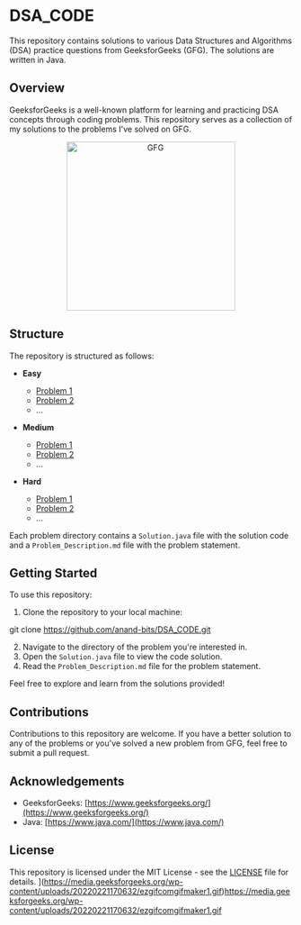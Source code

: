 # DSA_CODE

This repository contains solutions to various Data Structures and Algorithms (DSA) practice questions from GeeksforGeeks (GFG). The solutions are written in Java.

## Overview

GeeksforGeeks is a well-known platform for learning and practicing DSA concepts through coding problems. This repository serves as a collection of my solutions to the problems I've solved on GFG.

<div style="text-align:center;">
  <img src="https://media.geeksforgeeks.org/wp-content/uploads/20220221170632/ezgifcomgifmaker1.gif" alt="GFG" style="width: 300px; height: auto;">
</div>


## Structure

The repository is structured as follows:

- **Easy**
  - [Problem 1](Easy/Problem_1)
  - [Problem 2](Easy/Problem_2)
  - ...
  
- **Medium**
  - [Problem 1](Medium/Problem_1)
  - [Problem 2](Medium/Problem_2)
  - ...
  
- **Hard**
  - [Problem 1](Hard/Problem_1)
  - [Problem 2](Hard/Problem_2)
  - ...

Each problem directory contains a `Solution.java` file with the solution code and a `Problem_Description.md` file with the problem statement.

## Getting Started

To use this repository:

1. Clone the repository to your local machine:

git clone https://github.com/anand-bits/DSA_CODE.git

2. Navigate to the directory of the problem you're interested in.
3. Open the `Solution.java` file to view the code solution.
4. Read the `Problem_Description.md` file for the problem statement.

Feel free to explore and learn from the solutions provided!

## Contributions

Contributions to this repository are welcome. If you have a better solution to any of the problems or you've solved a new problem from GFG, feel free to submit a pull request.

## Acknowledgements

- GeeksforGeeks: [https://www.geeksforgeeks.org/](https://www.geeksforgeeks.org/)
- Java: [https://www.java.com/](https://www.java.com/)

## License

This repository is licensed under the MIT License - see the [LICENSE](LICENSE) file for details.
](https://media.geeksforgeeks.org/wp-content/uploads/20220221170632/ezgifcomgifmaker1.gif)https://media.geeksforgeeks.org/wp-content/uploads/20220221170632/ezgifcomgifmaker1.gif
